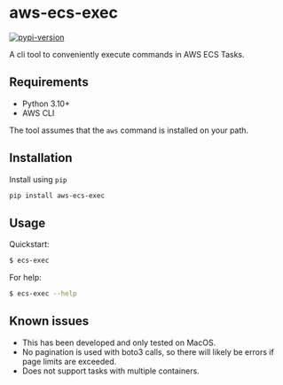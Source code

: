 # aws-ecs-exec

[![pypi-version]][pypi]

A cli tool to conveniently execute commands in AWS ECS Tasks.

## Requirements

- Python 3.10+
- AWS CLI

The tool assumes that the `aws` command is installed on your path.

## Installation

Install using `pip`

```sh
pip install aws-ecs-exec
```

## Usage

Quickstart:

```sh
$ ecs-exec
```

For help:

```sh
$ ecs-exec --help
```

## Known issues

- This has been developed and only tested on MacOS.
- No pagination is used with boto3 calls, so there will likely be errors
  if page limits are exceeded.
- Does not support tasks with multiple containers.

[pypi-version]: https://img.shields.io/pypi/v/aws-ecs-exec.svg
[pypi]: https://pypi.org/project/aws-ecs-exec/
